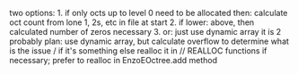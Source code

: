two options:
    1. if only octs up to level 0 need to be allocated
        then: calculate oct count from lone 1, 2s, etc in file at start
    2. if lower:
        above, then calculated number of zeros necessary
    3. or: just use dynamic array
    it is 2 probably
plan: use dynamic array, but calculate overflow to determine what is the issue / if it's something else
    realloc it in // REALLOC functions if necessary; prefer to realloc in EnzoEOctree.add method

